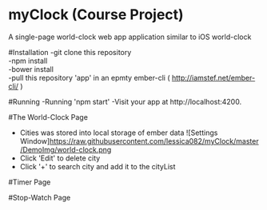 # myClock (Course Project)
A single-page world-clock web app application similar to iOS world-clock

#Installation
-git clone this repository<br>
-npm install<br>
-bower install<br>
-pull this repository 'app' in an epmty ember-cli ( http://iamstef.net/ember-cli/ )

#Running 
-Running 'npm start'
-Visit your app at http://localhost:4200.

#The World-Clock Page
- Cities was stored into local storage of ember data
![Settings Window]https://raw.githubusercontent.com/lessica082/myClock/master/DemoImg/world-clock.png
- Click 'Edit' to delete city
- Click '+' to search city and add it to the cityList

#Timer Page

#Stop-Watch Page
